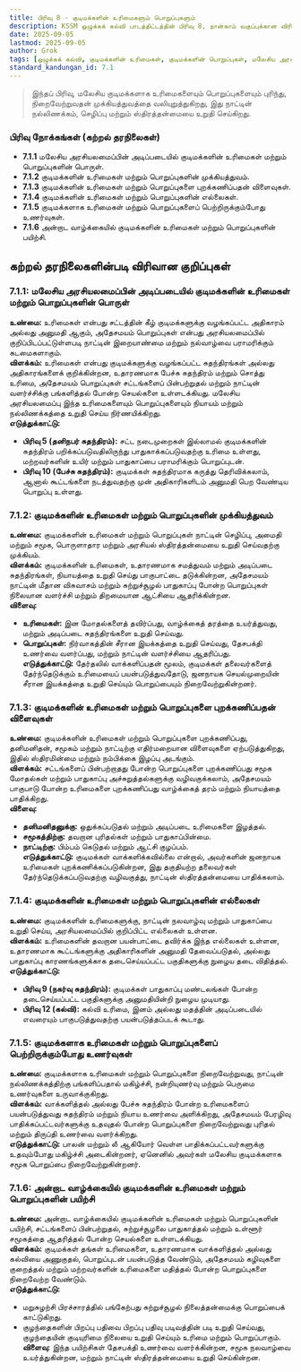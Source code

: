 ```yaml
---
title: பிரிவு 8 - குடிமக்களின் உரிமைகளும் பொறுப்புகளும்
description: KSSM ஒழுக்கக் கல்வி பாடத்திட்டத்தின் பிரிவு 8, நான்காம் வகுப்புக்கான விரிவான குறிப்புகள், மலேசிய அரசியலமைப்பின் அடிப்படையில் குடிமக்களின் உரிமைகள் மற்றும் பொறுப்புகளை மையமாகக் கொண்டவை.
date: 2025-09-05
lastmod: 2025-09-05
author: Grok
tags: [ஒழுக்கக் கல்வி, குடிமக்களின் உரிமைகள், குடிமக்களின் பொறுப்புகள், மலேசிய அரசியலமைப்பு, KSSM, நான்காம் வகுப்பு]
standard_kandungan_id: 7.1
---
```


> இந்தப் பிரிவு, மலேசிய குடிமக்களாக உரிமைகளையும் பொறுப்புகளையும் புரிந்து, நிறைவேற்றுவதன் முக்கியத்துவத்தை வலியுறுத்துகிறது, இது நாட்டின் நல்லிணக்கம், செழிப்பு மற்றும் ஸ்திரத்தன்மையை உறுதி செய்கிறது.

### பிரிவு நோக்கங்கள் (கற்றல் தரநிலைகள்)

- **7.1.1** மலேசிய அரசியலமைப்பின் அடிப்படையில் குடிமக்களின் உரிமைகள் மற்றும் பொறுப்புகளின் பொருள்.
- **7.1.2** குடிமக்களின் உரிமைகள் மற்றும் பொறுப்புகளின் முக்கியத்துவம்.
- **7.1.3** குடிமக்களின் உரிமைகள் மற்றும் பொறுப்புகளை புறக்கணிப்பதன் விளைவுகள்.
- **7.1.4** குடிமக்களின் உரிமைகள் மற்றும் பொறுப்புகளின் எல்லைகள்.
- **7.1.5** குடிமக்களாக உரிமைகள் மற்றும் பொறுப்புகளைப் பெற்றிருக்கும்போது உணர்வுகள்.
- **7.1.6** அன்றாட வாழ்க்கையில் குடிமக்களின் உரிமைகள் மற்றும் பொறுப்புகளின் பயிற்சி.

## கற்றல் தரநிலைகளின்படி விரிவான குறிப்புகள்

### 7.1.1: மலேசிய அரசியலமைப்பின் அடிப்படையில் குடிமக்களின் உரிமைகள் மற்றும் பொறுப்புகளின் பொருள்

**உண்மை:** உரிமைகள் என்பது சட்டத்தின் கீழ் குடிமக்களுக்கு வழங்கப்பட்ட அதிகாரம் அல்லது அனுமதி ஆகும், அதேசமயம் பொறுப்புகள் என்பது அரசியலமைப்பில் குறிப்பிடப்பட்டுள்ளபடி நாட்டின் இறையாண்மை மற்றும் நல்வாழ்வை பராமரிக்கும் கடமைகளாகும்.  
**விளக்கம்:** உரிமைகள் என்பது குடிமக்களுக்கு வழங்கப்பட்ட சுதந்திரங்கள் அல்லது அதிகாரங்களைக் குறிக்கின்றன, உதாரணமாக பேச்சு சுதந்திரம் மற்றும் சொத்து உரிமை, அதேசமயம் பொறுப்புகள் சட்டங்களைப் பின்பற்றுதல் மற்றும் நாட்டின் வளர்ச்சிக்கு பங்களித்தல் போன்ற செயல்களை உள்ளடக்கியது. மலேசிய அரசியலமைப்பு இந்த உரிமைகளையும் பொறுப்புகளையும் நியாயம் மற்றும் நல்லிணக்கத்தை உறுதி செய்ய நிர்ணயிக்கிறது.  
**எடுத்துக்காட்டு:**  
- **பிரிவு 5 (தனிநபர் சுதந்திரம்):** சட்ட நடைமுறைகள் இல்லாமல் குடிமக்களின் சுதந்திரம் பறிக்கப்படுவதிலிருந்து பாதுகாக்கப்படுவதற்கு உரிமை உள்ளது, மற்றவர்களின் உயிர் மற்றும் பாதுகாப்பை பராமரிக்கும் பொறுப்புடன்.  
- **பிரிவு 10 (பேச்சு சுதந்திரம்):** குடிமக்கள் சுதந்திரமாக கருத்து தெரிவிக்கலாம், ஆனால் கூட்டங்களை நடத்துவதற்கு முன் அதிகாரிகளிடம் அனுமதி பெற வேண்டிய பொறுப்பு உள்ளது.

### 7.1.2: குடிமக்களின் உரிமைகள் மற்றும் பொறுப்புகளின் முக்கியத்துவம்

**உண்மை:** குடிமக்களின் உரிமைகள் மற்றும் பொறுப்புகள் நாட்டின் செழிப்பு, அமைதி மற்றும் சமூக, பொருளாதார மற்றும் அரசியல் ஸ்திரத்தன்மையை உறுதி செய்வதற்கு முக்கியம்.  
**விளக்கம்:** குடிமக்களின் உரிமைகள், உதாரணமாக சமத்துவம் மற்றும் அடிப்படை சுதந்திரங்கள், நியாயத்தை உறுதி செய்து பாகுபாட்டை தடுக்கின்றன, அதேசமயம் நாட்டின் மீதான விசுவாசம் மற்றும் சுற்றுச்சூழல் பாதுகாப்பு போன்ற பொறுப்புகள் நிலையான வளர்ச்சி மற்றும் திறமையான ஆட்சியை ஆதரிக்கின்றன.  
**விளைவு:**  
- **உரிமைகள்:** இன மோதல்களைத் தவிர்ப்பது, வாழ்க்கைத் தரத்தை உயர்த்துவது, மற்றும் அடிப்படை சுதந்திரங்களை உறுதி செய்வது.  
- **பொறுப்புகள்:** நிர்வாகத்தின் சீரான இயக்கத்தை உறுதி செய்வது, தேசபக்தி உணர்வை வளர்ப்பது, மற்றும் நாட்டின் வளர்ச்சியை ஆதரிப்பது.  
**எடுத்துக்காட்டு:** தேர்தலில் வாக்களிப்பதன் மூலம், குடிமக்கள் தலைவர்களைத் தேர்ந்தெடுக்கும் உரிமையைப் பயன்படுத்துவதோடு, ஜனநாயக செயல்முறையின் சீரான இயக்கத்தை உறுதி செய்யும் பொறுப்பையும் நிறைவேற்றுகின்றனர்.

### 7.1.3: குடிமக்களின் உரிமைகள் மற்றும் பொறுப்புகளை புறக்கணிப்பதன் விளைவுகள்

**உண்மை:** குடிமக்களின் உரிமைகள் மற்றும் பொறுப்புகளை புறக்கணிப்பது, தனிமனிதன், சமூகம் மற்றும் நாட்டிற்கு எதிர்மறையான விளைவுகளை ஏற்படுத்துகிறது, இதில் ஸ்திரமின்மை மற்றும் நம்பிக்கை இழப்பு அடங்கும்.  
**விளக்கம்:** சட்டங்களைப் பின்பற்றாதது போன்ற பொறுப்புகளை புறக்கணிப்பது சமூக மோதல்கள் மற்றும் பாதுகாப்பு அச்சுறுத்தல்களுக்கு வழிவகுக்கலாம், அதேசமயம் பாகுபாடு போன்ற உரிமைகளை புறக்கணிப்பது வாழ்க்கைத் தரம் மற்றும் நியாயத்தை பாதிக்கிறது.  
**விளைவு:**  
- **தனிமனிதனுக்கு:** ஒதுக்கப்படுதல் மற்றும் அடிப்படை உரிமைகளை இழத்தல்.  
- **சமூகத்திற்கு:** தவறான புரிதல்கள் மற்றும் பாதுகாப்பின்மை.  
- **நாட்டிற்கு:** பிம்பம் கெடுதல் மற்றும் ஆட்சி குழப்பம்.  
**எடுத்துக்காட்டு:** குடிமக்கள் வாக்களிக்கவில்லை என்றால், அவர்களின் ஜனநாயக உரிமைகள் புறக்கணிக்கப்படுகின்றன, இது தகுதியற்ற தலைவர்கள் தேர்ந்தெடுக்கப்படுவதற்கு வழிவகுத்து, நாட்டின் ஸ்திரத்தன்மையை பாதிக்கலாம்.

### 7.1.4: குடிமக்களின் உரிமைகள் மற்றும் பொறுப்புகளின் எல்லைகள்

**உண்மை:** குடிமக்களின் உரிமைகளுக்கு, நாட்டின் நலவாழ்வு மற்றும் பாதுகாப்பை உறுதி செய்ய, அரசியலமைப்பில் குறிப்பிட்ட எல்லைகள் உள்ளன.  
**விளக்கம்:** உரிமைகளின் தவறான பயன்பாட்டை தவிர்க்க இந்த எல்லைகள் உள்ளன, உதாரணமாக கூட்டங்களுக்கு அதிகாரிகளின் அனுமதி தேவைப்படுதல், அல்லது பாதுகாப்பு காரணங்களுக்காக தடைசெய்யப்பட்ட பகுதிகளுக்கு நுழைய தடை விதித்தல்.  
**எடுத்துக்காட்டு:**  
- **பிரிவு 9 (நகர்வு சுதந்திரம்):** குடிமக்கள் பாதுகாப்பு மண்டலங்கள் போன்ற தடைசெய்யப்பட்ட பகுதிகளுக்கு அனுமதியின்றி நுழைய முடியாது.  
- **பிரிவு 12 (கல்வி):** கல்வி உரிமை, இனம் அல்லது மதத்தின் அடிப்படையில் எவரையும் பாகுபடுத்துவதற்கு பயன்படுத்தப்படக் கூடாது.

### 7.1.5: குடிமக்களாக உரிமைகள் மற்றும் பொறுப்புகளைப் பெற்றிருக்கும்போது உணர்வுகள்

**உண்மை:** குடிமக்களாக உரிமைகள் மற்றும் பொறுப்புகளை நிறைவேற்றுவது, நாட்டின் நல்லிணக்கத்திற்கு பங்களிப்பதால் மகிழ்ச்சி, நன்றியுணர்வு மற்றும் பெருமை உணர்வுகளை உருவாக்குகிறது.  
**விளக்கம்:** வாக்களித்தல் அல்லது பேச்சு சுதந்திரம் போன்ற உரிமைகளைப் பயன்படுத்துவது சுதந்திரம் மற்றும் நியாய உணர்வை அளிக்கிறது, அதேசமயம் பேரழிவு பாதிக்கப்பட்டவர்களுக்கு உதவுதல் போன்ற பொறுப்புகளை நிறைவேற்றுவது புரிதல் மற்றும் திருப்தி உணர்வை வளர்க்கிறது.  
**எடுத்துக்காட்டு:** பாலன் மற்றும் லீ ஆகியோர் வெள்ள பாதிக்கப்பட்டவர்களுக்கு உதவும்போது மகிழ்ச்சி அடைகின்றனர், ஏனெனில் அவர்கள் மலேசிய குடிமக்களாக சமூக பொறுப்பை நிறைவேற்றுகின்றனர்.

### 7.1.6: அன்றாட வாழ்க்கையில் குடிமக்களின் உரிமைகள் மற்றும் பொறுப்புகளின் பயிற்சி

**உண்மை:** அன்றாட வாழ்க்கையில் குடிமக்களின் உரிமைகள் மற்றும் பொறுப்புகளின் பயிற்சி, சட்டங்களைப் பின்பற்றுதல், சுற்றுச்சூழலை பாதுகாத்தல் மற்றும் உள்ளூர் சமூகத்தை ஆதரித்தல் போன்ற செயல்களை உள்ளடக்கியது.  
**விளக்கம்:** குடிமக்கள் தங்கள் உரிமைகளை, உதாரணமாக வாக்களித்தல் அல்லது கல்வியை அணுகுதல், பொறுப்புடன் பயன்படுத்த வேண்டும், அதேசமயம் கழிவுகளை குறைத்தல் மற்றும் மற்றவர்களின் உரிமைகளை மதித்தல் போன்ற பொறுப்புகளை நிறைவேற்ற வேண்டும்.  
**எடுத்துக்காட்டு:**  
- மறுசுழற்சி பிரச்சாரத்தில் பங்கேற்பது சுற்றுச்சூழல் நிலைத்தன்மைக்கு பொறுப்பைக் காட்டுகிறது.  
- குழந்தைகளின் பிறப்பு பதிவை பிறப்பு பதிவு படிவத்தின் படி உறுதி செய்வது, குழந்தையின் குடியுரிமை நிலையை உறுதி செய்யும் உரிமை மற்றும் பொறுப்பாகும்.  
**விளைவு:** இந்த பயிற்சிகள் தேசபக்தி உணர்வை வளர்க்கின்றன, சமூக நலவாழ்வை உயர்த்துகின்றன, மற்றும் நாட்டின் ஸ்திரத்தன்மையை உறுதி செய்கின்றன.
